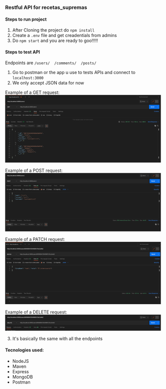 ### Restful API for recetas_supremas
#### Steps to run project

1. After Cloning the project do `npm install`
2. Create a `.env` file and get creadentials from admins
3. Do `npm start` and you are ready to goo!!!!!

#### Steps to test API
Endpoints are `/users/  /comments/  /posts/`
1. Go to postman or the app u use to tests APIs and connect to `localhost:3000`
2. We only accept JSON data for now

Example of a GET request:
![get](https://github.com/Shamuel/recetas_supremas/blob/testing/readme_images/get.png?raw=true)

Example of a POST request:
![post](https://github.com/Shamuel/recetas_supremas/blob/testing/readme_images/post.png?raw=true)

Example of a PATCH request:
![patch](https://github.com/Shamuel/recetas_supremas/blob/testing/readme_images/patch.png?raw=true)

Example of a DELETE request:
![delete](https://github.com/Shamuel/recetas_supremas/blob/testing/readme_images/delete.png?raw=true)

3. It's basically the same with all the endpoints

#### Tecnologies used:
- NodeJS
- Maven
- Express
- MongoDB
- Postman 
